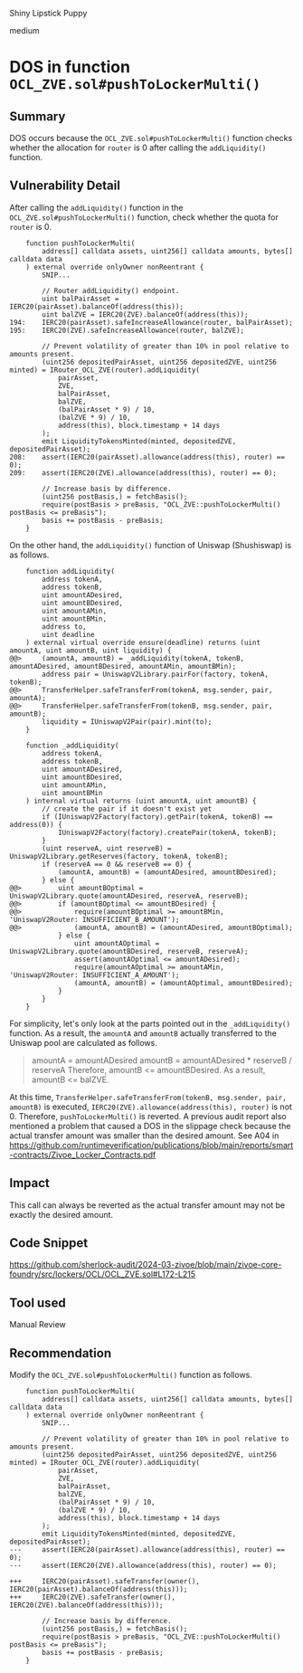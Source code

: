 Shiny Lipstick Puppy

medium

# DOS in function `OCL_ZVE.sol#pushToLockerMulti()`

## Summary
DOS occurs because the `OCL_ZVE.sol#pushToLockerMulti()` function checks whether the allocation for `router` is 0 after calling the `addLiquidity()` function.
## Vulnerability Detail
After calling the `addLiquidity()` function in the `OCL_ZVE.sol#pushToLockerMulti()` function, check whether the quota for `router` is 0.
```solidity
    function pushToLockerMulti(
        address[] calldata assets, uint256[] calldata amounts, bytes[] calldata data
    ) external override onlyOwner nonReentrant {
        SNIP...

        // Router addLiquidity() endpoint.
        uint balPairAsset = IERC20(pairAsset).balanceOf(address(this));
        uint balZVE = IERC20(ZVE).balanceOf(address(this));
194:    IERC20(pairAsset).safeIncreaseAllowance(router, balPairAsset);
195:    IERC20(ZVE).safeIncreaseAllowance(router, balZVE);

        // Prevent volatility of greater than 10% in pool relative to amounts present.
        (uint256 depositedPairAsset, uint256 depositedZVE, uint256 minted) = IRouter_OCL_ZVE(router).addLiquidity(
            pairAsset, 
            ZVE, 
            balPairAsset,
            balZVE, 
            (balPairAsset * 9) / 10,
            (balZVE * 9) / 10, 
            address(this), block.timestamp + 14 days
        );
        emit LiquidityTokensMinted(minted, depositedZVE, depositedPairAsset);
208:    assert(IERC20(pairAsset).allowance(address(this), router) == 0);
209:    assert(IERC20(ZVE).allowance(address(this), router) == 0);

        // Increase basis by difference.
        (uint256 postBasis,) = fetchBasis();
        require(postBasis > preBasis, "OCL_ZVE::pushToLockerMulti() postBasis <= preBasis");
        basis += postBasis - preBasis;
    }
```

On the other hand, the `addLiquidity()` function of Uniswap (Shushiswap) is as follows.
```solidity
    function addLiquidity(
        address tokenA,
        address tokenB,
        uint amountADesired,
        uint amountBDesired,
        uint amountAMin,
        uint amountBMin,
        address to,
        uint deadline
    ) external virtual override ensure(deadline) returns (uint amountA, uint amountB, uint liquidity) {
@@>     (amountA, amountB) = _addLiquidity(tokenA, tokenB, amountADesired, amountBDesired, amountAMin, amountBMin);
        address pair = UniswapV2Library.pairFor(factory, tokenA, tokenB);
@@>     TransferHelper.safeTransferFrom(tokenA, msg.sender, pair, amountA);
@@>     TransferHelper.safeTransferFrom(tokenB, msg.sender, pair, amountB);
        liquidity = IUniswapV2Pair(pair).mint(to);
    }

    function _addLiquidity(
        address tokenA,
        address tokenB,
        uint amountADesired,
        uint amountBDesired,
        uint amountAMin,
        uint amountBMin
    ) internal virtual returns (uint amountA, uint amountB) {
        // create the pair if it doesn't exist yet
        if (IUniswapV2Factory(factory).getPair(tokenA, tokenB) == address(0)) {
            IUniswapV2Factory(factory).createPair(tokenA, tokenB);
        }
        (uint reserveA, uint reserveB) = UniswapV2Library.getReserves(factory, tokenA, tokenB);
        if (reserveA == 0 && reserveB == 0) {
            (amountA, amountB) = (amountADesired, amountBDesired);
        } else {
@@>         uint amountBOptimal = UniswapV2Library.quote(amountADesired, reserveA, reserveB);
@@>         if (amountBOptimal <= amountBDesired) {
@@>             require(amountBOptimal >= amountBMin, 'UniswapV2Router: INSUFFICIENT_B_AMOUNT');
@@>             (amountA, amountB) = (amountADesired, amountBOptimal);
            } else {
                uint amountAOptimal = UniswapV2Library.quote(amountBDesired, reserveB, reserveA);
                assert(amountAOptimal <= amountADesired);
                require(amountAOptimal >= amountAMin, 'UniswapV2Router: INSUFFICIENT_A_AMOUNT');
                (amountA, amountB) = (amountAOptimal, amountBDesired);
            }
        }
    }
```
For simplicity, let's only look at the parts pointed out in the `_addLiquidity()` function.
As a result, the `amountA` and `amountB` actually transferred to the Uniswap pool are calculated as follows.
> amountA = amountADesired
> amountB = amountADesired * reserveB / reserveA
> Therefore, amountB <= amountBDesired. As a result, amountB <= balZVE.

At this time, `TransferHelper.safeTransferFrom(tokenB, msg.sender, pair, amountB)` is executed, `IERC20(ZVE).allowance(address(this), router)` is not 0.
Therefore, `pushToLockerMulti()` is reverted.
A previous audit report also mentioned a problem that caused a DOS in the slippage check because the actual transfer amount was smaller than the desired amount.
See A04 in https://github.com/runtimeverification/publications/blob/main/reports/smart-contracts/Zivoe_Locker_Contracts.pdf
## Impact
This call can always be reverted as the actual transfer amount may not be exactly the desired amount.
## Code Snippet
https://github.com/sherlock-audit/2024-03-zivoe/blob/main/zivoe-core-foundry/src/lockers/OCL/OCL_ZVE.sol#L172-L215
## Tool used

Manual Review

## Recommendation
Modify the `OCL_ZVE.sol#pushToLockerMulti()` function as follows.
```solidity
    function pushToLockerMulti(
        address[] calldata assets, uint256[] calldata amounts, bytes[] calldata data
    ) external override onlyOwner nonReentrant {
        SNIP...

        // Prevent volatility of greater than 10% in pool relative to amounts present.
        (uint256 depositedPairAsset, uint256 depositedZVE, uint256 minted) = IRouter_OCL_ZVE(router).addLiquidity(
            pairAsset, 
            ZVE, 
            balPairAsset,
            balZVE, 
            (balPairAsset * 9) / 10,
            (balZVE * 9) / 10, 
            address(this), block.timestamp + 14 days
        );
        emit LiquidityTokensMinted(minted, depositedZVE, depositedPairAsset);
---     assert(IERC20(pairAsset).allowance(address(this), router) == 0);
---     assert(IERC20(ZVE).allowance(address(this), router) == 0);

+++     IERC20(pairAsset).safeTransfer(owner(), IERC20(pairAsset).balanceOf(address(this)));
+++     IERC20(ZVE).safeTransfer(owner(), IERC20(ZVE).balanceOf(address(this)));

        // Increase basis by difference.
        (uint256 postBasis,) = fetchBasis();
        require(postBasis > preBasis, "OCL_ZVE::pushToLockerMulti() postBasis <= preBasis");
        basis += postBasis - preBasis;
    }
```